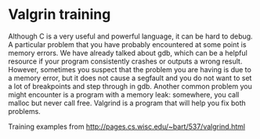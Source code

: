 # Valgrin training 

Although C is a very useful and powerful language, it can be hard to debug. A
particular problem that you have probably encountered at some point is memory
errors. We have already talked about gdb, which can be a helpful resource if
your program consistently crashes or outputs a wrong result. However, sometimes
you suspect that the problem you are having is due to a memory error, but it
does not cause a segfault and you do not want to set a lot of breakpoints and
step through in gdb. Another common problem you might encounter is a program
with a memory leak: somewhere, you call malloc but never call free. Valgrind is
a program that will help you fix both problems.


Training examples from http://pages.cs.wisc.edu/~bart/537/valgrind.html

